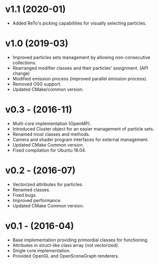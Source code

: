 # v1.1 (2020-01)
* Added ReTo's picking capabilities for visually selecting particles.

# v1.0 (2019-03)
* Improved particles sets management by allowing non-consecutive collections.
* Rearranged modifier classes and their particles' assignment. (API change)
* Modified emission process (improved parallel emission process).
* Removed OSG support.
* Updated CMake/common version.

# v0.3 - (2016-11)
* Multi-core implementation (OpenMP).
* Introduced Cluster object for an easier management of particle sets.
* Renamed most classes and methods.
* Camera and shader program interfaces for external management.
* Updated CMake Common version.
* Fixed compilation for Ubuntu 16.04.

# v0.2 - (2016-07)
* Vectorized attributes for particles.
* Renamed classes.
* Fixed bugs.
* Improved performance.
* Updated CMake Common version.

# v0.1 - (2016-04) 
* Base implementation providing primordial classes for functioning.
* Attributes in struct-like class array (not vectorized).
* Single core implementation.
* Provided OpenGL and OpenSceneGraph renderers.

